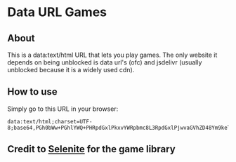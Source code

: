 # Data URL Games
## About
This is a data:text/html URL that lets you play games. The only website it depends on being unblocked is data url's (ofc) and jsdelivr (usually unblocked because it is a widely used cdn). 
## How to use
Simply go to this URL in your browser:
```
data:text/html;charset=UTF-8;base64,PGh0bWw+PGhlYWQ+PHRpdGxlPkxvYWRpbmc8L3RpdGxlPjwvaGVhZD48Ym9keT48c2NyaXB0PmZldGNoKCJodHRwczovL2Nkbi5qc2RlbGl2ci5uZXQvZ2gvQnJhZGxleUxpa2VzQ29kaW5nL3RoaW5neUBtYWluL2luZGV4Lmh0bWwiKS50aGVuKHJlc3BvbnNlPT5yZXNwb25zZS50ZXh0KCkpLnRoZW4oaHRtbD0+e2RvY3VtZW50Lm9wZW4oKTtkb2N1bWVudC53cml0ZShodG1sKTtkb2N1bWVudC5jbG9zZSgpO30pLmNhdGNoKGVycm9yPT57Y29uc29sZS5lcnJvcigiRmFpbGVkIHRvIGxvYWQgY29udGVudDoiLGVycm9yKTtkb2N1bWVudC5ib2R5LnRleHRDb250ZW50PSJFcnJvciBsb2FkaW5nIHBhZ2UuIjt9KTs8L3NjcmlwdD48L2JvZHk+PC9odG1sPg==
```
## Credit to [Selenite](https://gitlab.com/skysthelimit.dev/selenite) for the game library
